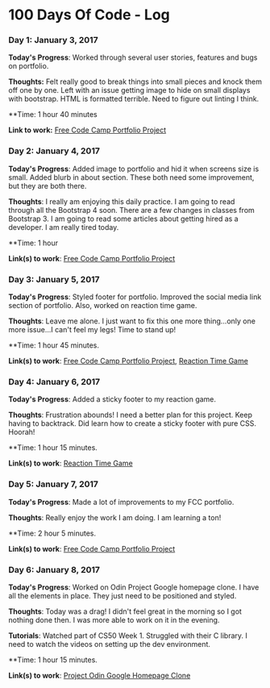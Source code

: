 # 100 Days Of Code - Log

### Day 1: January 3, 2017

**Today's Progress**: Worked through several user stories, features and bugs on portfolio.

**Thoughts:** Felt really good to break things into small pieces and knock them off one by one. Left with an issue getting image to hide on small displays with bootstrap. HTML is formatted terrible. Need to figure out linting I think.

**Time: 1 hour 40 minutes

**Link to work:** [Free Code Camp Portfolio Project](https://larrytooley.github.io/larrytooley.com/)

### Day 2: January 4, 2017

**Today's Progress**: Added image to portfolio and hid it when screens size is small. Added blurb in about section. These both need some improvement, but they are both there.

**Thoughts**: I really am enjoying this daily practice. I am going to read through all the Bootstrap 4 soon. There are a few changes in classes from Bootstrap 3. I am going to read some articles about getting hired as a developer. I am really tired today.

**Time: 1 hour

**Link(s) to work**: [Free Code Camp Portfolio Project](https://larrytooley.github.io/larrytooley.com/)

### Day 3: January 5, 2017

**Today's Progress**: Styled footer for portfolio. Improved the social media link section of portfolio. Also, worked on reaction time game.

**Thoughts**: Leave me alone. I just want to fix this one more thing...only one more issue...I can't feel my legs! Time to stand up!

**Time: 1 hour 45 minutes.

**Link(s) to work**: [Free Code Camp Portfolio Project](https://larrytooley.github.io/larrytooley.com/), [Reaction Time Game](https://larrytooley.github.io/Reaction_Game/)

### Day 4: January 6, 2017

**Today's Progress**: Added a sticky footer to my reaction game.

**Thoughts**: Frustration abounds! I need a better plan for this project. Keep having to backtrack. Did learn how to create a sticky footer with pure CSS. Hoorah!

**Time: 1 hour 15 minutes.

**Link(s) to work**: [Reaction Time Game](https://larrytooley.github.io/Reaction_Game/)

### Day 5: January 7, 2017

**Today's Progress**: Made a lot of improvements to my FCC portfolio.

**Thoughts**: Really enjoy the work I am doing. I am learning a ton!

**Time: 2 hour 5 minutes.

**Link(s) to work**: [Free Code Camp Portfolio Project](https://larrytooley.github.io/larrytooley.com/)

### Day 6: January 8, 2017

**Today's Progress**: Worked on Odin Project Google homepage clone. I have all the elements in place. They just need to be positioned and styled.

**Thoughts**: Today was a drag! I didn't feel great in the morning so I got nothing done then. I was more able to work on it in the evening.

**Tutorials**: Watched part of CS50 Week 1. Struggled with their C library. I need to watch the videos on setting up the dev environment.

**Time: 1 hour 15 minutes.

**Link(s) to work**: [Project Odin Google Homepage Clone](https://larrytooley.github.io/google-homepage/)

<!--
### Day 1: June 27, Monday

**Today's Progress**: I've gone through many exercises on FreeCodeCamp.

**Thoughts** I've recently started coding, and it's a great feeling when I finally solve an algorithm challenge after a lot of attempts and hours spent.

**Link(s) to work**
1. [Find the Longest Word in a String](https://www.freecodecamp.com/challenges/find-the-longest-word-in-a-string)
2. [Title Case a Sentence](https://www.freecodecamp.com/challenges/title-case-a-sentence)
-->
